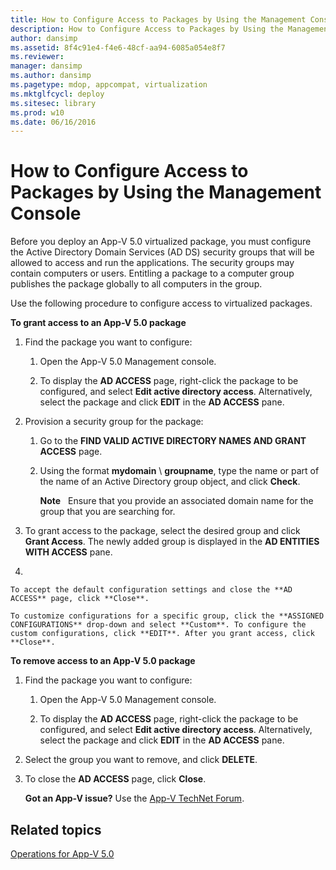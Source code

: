 ```yaml
---
title: How to Configure Access to Packages by Using the Management Console
description: How to Configure Access to Packages by Using the Management Console
author: dansimp
ms.assetid: 8f4c91e4-f4e6-48cf-aa94-6085a054e8f7
ms.reviewer: 
manager: dansimp
ms.author: dansimp
ms.pagetype: mdop, appcompat, virtualization
ms.mktglfcycl: deploy
ms.sitesec: library
ms.prod: w10
ms.date: 06/16/2016
---
```



# How to Configure Access to Packages by Using the Management Console


Before you deploy an App-V 5.0 virtualized package, you must configure the Active Directory Domain Services (AD DS) security groups that will be allowed to access and run the applications. The security groups may contain computers or users. Entitling a package to a computer group publishes the package globally to all computers in the group.

Use the following procedure to configure access to virtualized packages.

**To grant access to an App-V 5.0 package**

1.  Find the package you want to configure:

    1.  Open the App-V 5.0 Management console.

    2.  To display the **AD ACCESS** page, right-click the package to be configured, and select **Edit active directory access**. Alternatively, select the package and click **EDIT** in the **AD ACCESS** pane.

2.  Provision a security group for the package:

    1.  Go to the **FIND VALID ACTIVE DIRECTORY NAMES AND GRANT ACCESS** page.

    2.  Using the format **mydomain** \\ **groupname**, type the name or part of the name of an Active Directory group object, and click **Check**.

        **Note**  
        Ensure that you provide an associated domain name for the group that you are searching for.

         

3.  To grant access to the package, select the desired group and click **Grant Access**. The newly added group is displayed in the **AD ENTITIES WITH ACCESS** pane.

4.  

    To accept the default configuration settings and close the **AD ACCESS** page, click **Close**.

    To customize configurations for a specific group, click the **ASSIGNED CONFIGURATIONS** drop-down and select **Custom**. To configure the custom configurations, click **EDIT**. After you grant access, click **Close**.

**To remove access to an App-V 5.0 package**

1.  Find the package you want to configure:

    1.  Open the App-V 5.0 Management console.

    2.  To display the **AD ACCESS** page, right-click the package to be configured, and select **Edit active directory access**. Alternatively, select the package and click **EDIT** in the **AD ACCESS** pane.

2.  Select the group you want to remove, and click **DELETE**.

3.  To close the **AD ACCESS** page, click **Close**.

    **Got an App-V issue?** Use the [App-V TechNet Forum](https://social.technet.microsoft.com/Forums/home?forum=mdopappv).

## Related topics


[Operations for App-V 5.0](operations-for-app-v-50.md)

 

 





